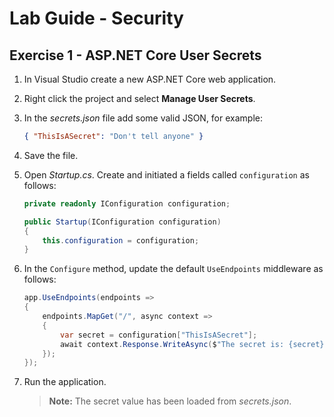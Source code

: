 # Lab Guide - Security

## Exercise 1 - ASP.NET Core User Secrets

1. In Visual Studio create a new ASP.NET Core web application.

2. Right click the project and select **Manage User Secrets**.

3. In the *secrets.json* file add some valid JSON, for example:

    ```json
    { "ThisIsASecret": "Don't tell anyone" }
    ```

4. Save the file.

5. Open *Startup.cs*. Create and initiated a fields called ```configuration``` as follows:

    ```c#
    private readonly IConfiguration configuration;

    public Startup(IConfiguration configuration)
    {
        this.configuration = configuration;
    }
    ```

6. In the ```Configure``` method, update the default ```UseEndpoints``` middleware as follows:

    ```c#
    app.UseEndpoints(endpoints =>
    {
        endpoints.MapGet("/", async context =>
        {
            var secret = configuration["ThisIsASecret"];
            await context.Response.WriteAsync($"The secret is: {secret}");
        });
    });
    ```

6. Run the application.

    > **Note:** The secret value has been loaded from *secrets.json*.